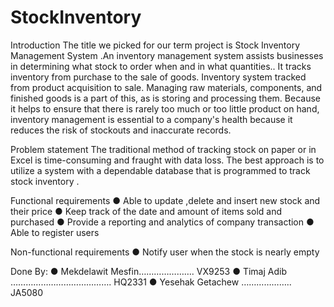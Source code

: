 # StockInventory

Introduction 
The title we picked for our term project is Stock Inventory Management System .An inventory management system assists businesses in determining what stock to order when and in what quantities.. It tracks inventory from purchase to the sale of goods. Inventory system  tracked from product acquisition to sale. Managing raw materials, components, and finished goods is a part of this, as is storing and processing them.
Because it helps to ensure that there is rarely too much or too little product on hand, inventory management is essential to a company's health because it reduces the risk of stockouts and inaccurate records.

Problem statement
The traditional method of tracking stock on paper or in Excel is time-consuming and fraught with data loss. The best approach is to utilize a system with a dependable database that is programmed to track stock inventory .

Functional requirements
●	Able to update ,delete and insert new stock and their price 
●	Keep track of the date and amount of items sold and purchased
●	Provide a reporting and analytics of company transaction 
●	Able to register users 

Non-functional requirements 
●	Notify user when the stock is nearly empty  

Done By:
●	Mekdelawit Mesfin…………………. VX9253
●	Timaj Adib …………………………………. HQ2331
●	Yesehak Getachew ……………….. JA5080


